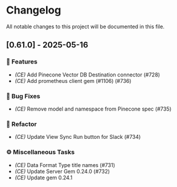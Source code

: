 # Changelog

All notable changes to this project will be documented in this file.

## [0.61.0] - 2025-05-16

### 🚀 Features

- *(CE)* Add Pinecone Vector DB Destination connector (#728)
- *(CE)* Add prometheus client gem (#1106) (#736)

### 🐛 Bug Fixes

- *(CE)* Remove model and namespace from Pinecone spec (#735)

### 🚜 Refactor

- *(CE)* Update View Sync Run button for Slack (#734)

### ⚙️ Miscellaneous Tasks

- *(CE)* Data Format Type title names (#731)
- *(CE)* Update Server Gem 0.24.0 (#732)
- *(CE)* Update gem 0.24.1 

<!-- generated by git-cliff -->
